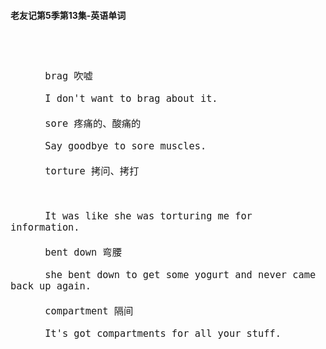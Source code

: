 #### 老友记第5季第13集-英语单词

<div style="font-size: 18px">
<br />

```

      brag 吹嘘

      I don't want to brag about it.

      sore 疼痛的、酸痛的

      Say goodbye to sore muscles.

      torture 拷问、拷打



      It was like she was torturing me for information.

      bent down 弯腰

      she bent down to get some yogurt and never came back up again.

      compartment 隔间

      It's got compartments for all your stuff.


```
<br />
</div>
